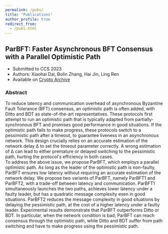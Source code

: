 ```yaml
---
permalink: /pubs/
title: "Publications"
author_profile: true
redirect_from: 
  - /pubs.html
---
```


## ParBFT: Faster Asynchronous BFT Consensus with a Parallel Optimistic Path
* Submitted to CCS 2023
* Authors: Xiaohai Dai, Bolin Zhang, Hai Jin, Ling Ren
* Available on [Crypto Archive](https://eprint.iacr.org/2023/679)
### Abstract
To reduce latency and communication overhead of asynchronous Byzantine Fault Tolerance (BFT) consensus, an optimistic path is often added, with Ditto and BDT as state-of-the-art representatives. These protocols first attempt to run an optimistic path that is typically adapted from partially-synchronous BFT and promises good performance in good situations.  If the optimistic path fails to make progress, these protocols switch to a pessimistic path after a timeout, to guarantee liveness in an asynchronous network. This design crucially relies on an accurate estimation of the network delay Δ to set the timeout parameter correctly. A wrong estimation of Δ can lead to either premature or delayed switching to the pessimistic path, hurting the protocol's efficiency in both cases.<br>
To address the above issue, we propose ParBFT, which employs a parallel optimistic path. As long as the leader of the optimistic path is non-faulty, ParBFT ensures low latency without requiring an accurate estimation of the network delay. We propose two variants of ParBFT, namely ParBFT1 and ParBFT2, with a trade-off between latency and communication. ParBFT1 simultaneously launches the two paths, achieves lower latency under a faulty leader, but has a quadratic message complexity even in good situations. ParBFT2 reduces the message complexity in good situations by delaying the pessimistic path, at the cost of a higher latency under a faulty leader. Experimental results demonstrate that ParBFT outperforms Ditto or BDT. In particular, when the network condition is bad, ParBFT can reach consensus through the optimistic path, while Ditto and BDT suffer from path switching and have to make progress using the pessimistic path.
